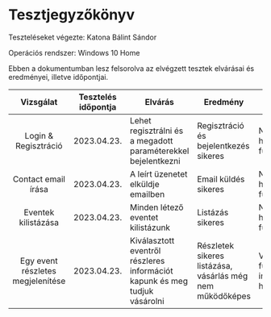 # Tesztjegyzőkönyv

Teszteléseket végezte: Katona Bálint Sándor

Operációs rendszer: Windows 10 Home

Ebben a dokumentumban lesz felsorolva az elvégzett tesztek elvárásai és eredményei, illetve időpontjai.

| Vizsgálat | Tesztelés időpontja | Elvárás | Eredmény | Hibák |
| :---: | --- | --- | --- | --- |
| Login & Regisztráció | 2023.04.23. | Lehet regisztrálni és a megadott paraméterekkel bejelentkezni | Regisztráció és bejelentkezés sikeres | Nem találtam hibát ebben a funckióban |
| Contact email írása | 2023.04.23. | A leírt üzenetet elküldje emailben | Email küldés sikeres | Nem találtam hibát ebben a funckióban |
| Eventek kilistázása | 2023.04.23. | Minden létező eventet kilistázunk | Listázás sikeres | Nem találtam hibát ebben a funckióban |
| Egy event részletes megjelenítése | 2023.04.23. | Kiválasztott eventről részleres információt kapunk és meg tudjuk vásárolni | Részletek sikeres listázása, vásárlás még nem működőképes | Vásárlási funkció implementálása hiányos |